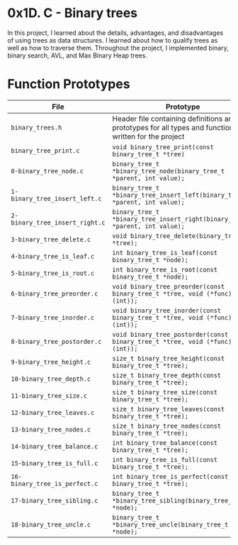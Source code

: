 # 0x1D. C - Binary trees

In this project, I learned about the details, advantages, and disadvantages of using trees as data structures. I learned about how to
qualify trees as well as how to traverse them. Throughout the project, I implemented binary, binary search, AVL, and Max Binary Heap trees.

# Function Prototypes

| File                             | Prototype                                                                                             |
| -------------------------------- | ----------------------------------------------------------------------------------------------------- |
| `binary_trees.h`                 | Header file containing definitions and prototypes for all types and functions written for the project |
| `binary_tree_print.c`            | `void binary_tree_print(const binary_tree_t *tree)`                                                   |
| `0-binary_tree_node.c`           | `binary_tree_t *binary_tree_node(binary_tree_t *parent, int value);`                                  |
| `1-binary_tree_insert_left.c`    | `binary_tree_t *binary_tree_insert_left(binary_tree_t *parent, int value);`                           |
| `2-binary_tree_insert_right.c`   | `binary_tree_t *binary_tree_insert_right(binary_tree_t *parent, int value);`                          |
| `3-binary_tree_delete.c`         | `void binary_tree_delete(binary_tree_t *tree);`                                                       |
| `4-binary_tree_is_leaf.c`        | `int binary_tree_is_leaf(const binary_tree_t *node);`                                                 |
| `5-binary_tree_is_root.c`        | `int binary_tree_is_root(const binary_tree_t *node);`                                                 |
| `6-binary_tree_preorder.c`       | `void binary_tree_preorder(const binary_tree_t *tree, void (*func)(int));`                            |
| `7-binary_tree_inorder.c`        | `void binary_tree_inorder(const binary_tree_t *tree, void (*func)(int));`                             |
| `8-binary_tree_postorder.c`      | `void binary_tree_postorder(const binary_tree_t *tree, void (*func)(int));`                           |
| `9-binary_tree_height.c`         | `size_t binary_tree_height(const binary_tree_t *tree);`                                               |
| `10-binary_tree_depth.c`         | `size_t binary_tree_depth(const binary_tree_t *tree);`                                                |
| `11-binary_tree_size.c`          | `size_t binary_tree_size(const binary_tree_t *tree);`                                                 |
| `12-binary_tree_leaves.c`        | `size_t binary_tree_leaves(const binary_tree_t *tree);`                                               |
| `13-binary_tree_nodes.c`         | `size_t binary_tree_nodes(const binary_tree_t *tree);`                                                | 
| `14-binary_tree_balance.c`       | `int binary_tree_balance(const binary_tree_t *tree);`                                                 |
| `15-binary_tree_is_full.c`       | `int binary_tree_is_full(const binary_tree_t *tree);`                                                 |
| `16-binary_tree_is_perfect.c`    | `int binary_tree_is_perfect(const binary_tree_t *tree);`                                              |
| `17-binary_tree_sibling.c`       | `binary_tree_t *binary_tree_sibling(binary_tree_t *node);`                                            |
| `18-binary_tree_uncle.c`         | `binary_tree_t *binary_tree_uncle(binary_tree_t *node);`                                              |
